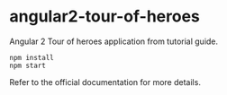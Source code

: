 # angular2-tour-of-heroes
Angular 2 Tour of heroes application from tutorial guide.

```
npm install
npm start
```
Refer to the official documentation for more details.
